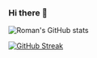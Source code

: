 ### Hi there 👋

![Roman's GitHub stats](https://github-readme-stats.vercel.app/api?username=romankhadka&hide=)

[![GitHub Streak](https://github-readme-streak-stats.herokuapp.com?user=romankhadka&theme=dark)](https://git.io/streak-stats)
